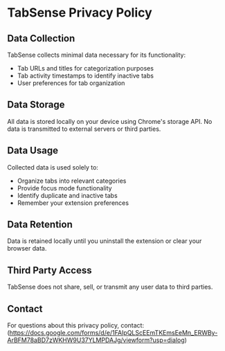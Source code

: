 # TabSense Privacy Policy

## Data Collection
TabSense collects minimal data necessary for its functionality:
- Tab URLs and titles for categorization purposes
- Tab activity timestamps to identify inactive tabs
- User preferences for tab organization

## Data Storage
All data is stored locally on your device using Chrome's storage API. No data is transmitted to external servers or third parties.

## Data Usage
Collected data is used solely to:
- Organize tabs into relevant categories
- Provide focus mode functionality
- Identify duplicate and inactive tabs
- Remember your extension preferences

## Data Retention
Data is retained locally until you uninstall the extension or clear your browser data.

## Third Party Access
TabSense does not share, sell, or transmit any user data to third parties.

## Contact
For questions about this privacy policy, contact: (https://docs.google.com/forms/d/e/1FAIpQLScEEmTKEmsEeMn_ERWBy-ArBFM78aBD7zWKHW9U37YLMPDAJg/viewform?usp=dialog)

